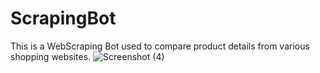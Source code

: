 # ScrapingBot
This is a WebScraping Bot used to compare product details from various shopping websites.
![Screenshot (4)](https://user-images.githubusercontent.com/60292673/178053996-a3972c88-ccae-4cee-8557-52cc03fe6b53.png)
